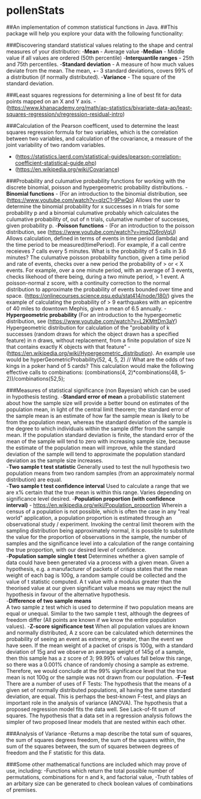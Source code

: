 # pollenStats
##An implementation of common statistical functions in Java.
##This package will help you explore your data with the following functionality:

###Discovering standard statistical values relating to the shape and central measures of your distribution:
   -**Mean** - Average value
   -**Median** - Middle value if all values are ordered (50th percentile)
   -**Interquantile ranges** - 25th and 75th percentiles.
   -**Standard deviation** - A measure of how much values deviate from the mean. The mean, +- 3 standard deviations, covers 99% of a distribution (if normally distributed).
    -**Variance** - The square of the standard deviation.

###Least squares regressions for determining a line of best fit for data points mapped on an X and Y axis. 
   -(https://www.khanacademy.org/math/ap-statistics/bivariate-data-ap/least-squares-regression/v/regression-residual-intro)
    
###Calculation of the Pearson coefficent, used to determine the least squares regression formula for two variables, which is the correlation between two variables, and calculation of the covariance, a measure of the joint variability of two random variables.
   - (https://statistics.laerd.com/statistical-guides/pearson-correlation-coefficient-statistical-guide.php)
   - (https://en.wikipedia.org/wiki/Covariance)    

###Probability and culumative probability functions for working with the discrete binomial, poisson and hypergeometric probability distributions. 
   -**Binomial functions** - (For an introduction to the binomial distribution, see (https://www.youtube.com/watch?v=qIzC1-9PwQo)
        Allows the user to determine  the binomial probability for x successes in n trials for some probability p and a binomial                 culumative probably which calculates the culumative probability of, out of n trials, culumative number of successes, given               probability p. 
   -**Poisson functions** - (For an introduction to the poisson distribution, see (https://www.youtube.com/watch?v=jmqZG6roVqU)    
        Allows calculation, defined in terms of events in time period (lambda) and the time period to be measured(timePeriod). For               example, if a call centre receieves 7 calls every 5 minutes. What is the probability of 5 calls in 3.6 minutes? The culumative           poisson probability function, given a time period and rate of events, checks over a new period the probability of > or < X               events. For example, over a one minute period, with an average of 3 events, checks likehood of there being, during a two minute         period, > 1 event.
        A poisson-normal z score, with a continuity correction to the normal distribution to approximate the probability of events               bounded over time and space. (https://onlinecourses.science.psu.edu/stat414/node/180/) gives the example of calculating the               probability of > 9 earthquakes with an epicentre of 40 miles to downtown Mephis, given a mean of 6.5 annually.
    -**Hypergeometric probability** 
        (For an introduction to the hypergeometic distribution, see (https://www.youtube.com/watch?v=L2KMttDm3aY)     
        Hypergeometric distribution for calculation of the "probability of k successes (random draws for which the object drawn has a           specified feature) in n draws, without replacement, from a finite population of size N that contains exactly  K objects with             that feature" - (https://en.wikipedia.org/wiki/Hypergeometric_distribution). An example use would be hyperGeometricProbability(52,         4, 5, 2) // What are the odds of two kings in a poker hand of 5 cards? This calculation would make the following effective calls         to combinations: (combinations(4, 2)*combinations(48, 5-2))/combinations(52,5);
        
###Measures of statistical significance (non Bayesian) which can be used in hypothesis testing. 
   -**Standard error of mean**
        a probabilistic statement about how the sample size will provide a better bound on estimates of the population mean, in light of         the central limit theorem; the standard error of the sample mean is an estimate of how far the sample mean is likely to be from         the population mean, whereas the standard deviation of the sample is the degree to which individuals within the sample differ           from the sample mean. If the population standard deviation is finite, the standard error of the mean of the sample will tend to         zero with increasing sample size, because the estimate of the population mean will improve, while the standard deviation of the         sample will tend to approximate the population standard deviation as the sample size increases.        
   -**Two sample t test statistic**
        Generally used to test the null hypothesis two population means from two random samples (from an approximately normal                   distribution) are equal.    
   -**Two sample t test confidence interval**
        Used to calculate a range that we are x% certain that the true mean is within this range. Varies depending on significance level         desired.
   -**Population proportion (with confidence interval)** - https://en.wikipedia.org/wiki/Population_proportion
        Wherein a census of a population is not possible, which is often the case in any "real world" application, a population                 proportion is estimated through an observational study / experiment. Invoking the central limit theorem with the sampling               distribution being approximately normal, it is possible to substitute the value for the proportion of observations in the               sample, the number of samples and the significance level into a calculation of the range containing the true proportion, with           our desired level of confidence.    
   -**Population sample single t test**
        Determines whether a given sample of data could have been generated via a process with a given mean. Given a hypothesis, e.g. a         manufacturer of packets of crisps states that the mean weight of each bag is 100g, a random sample could be collected and the           value of t statistic computed. A t value with a modulus greater than the theorised value at our given significant value means we         may reject the null hypothesis in favour of the alternative hypothesis.    
   -**Difference of two sample means**       
        A two sample z test which is used to determine if two population means are equal or unequal. Similar to the two sample t test,           although the degrees of freedom differ (All points are known if we know the entire population values).
   -**Z-score significance test**
        When all population values are known and normally distributed, A z score can be calculated which determines the probability of           seeing an event as extreme, or greater, than the event we have seen. If the mean weight of a packet of crisps is 100g, with a           standard deviation of 15g and we observe an average weight of 145g of a sample, then this sample has a z score of 3; 99.99% of           values fall below this range, so there was a 0.001% chance of randomly chosing a sample as extreme. Therefore, we would conclude         at the 99% significance level that the true mean is not 100g or the sample was not drawn from our population.
   -**F-Test**
        There are a number of uses of F Tests:
        The hypothesis that the means of a given set of normally distributed populations, all having the same standard deviation, are           equal. This is perhaps the best-known F-test, and plays an important role in the analysis of variance (ANOVA).
        The hypothesis that a proposed regression model fits the data well. See Lack-of-fit sum of squares.
        The hypothesis that a data set in a regression analysis follows the simpler of two proposed linear models that are nested within         each other.

###Analysis of Variance
   -Returns a map describe the total sum of squares, the sum of squares degrees freedom, the sum of the squares within, the sum of the squares between, the sum of squares between degrees of freedom and the F statistic for this data.

###Some other mathematical functions are included which may prove of use, including:
   -Functions which return the total possible number of permutations, combinations for n and k, and factorial value,
   -Truth tables of an arbitary size can be generated to check boolean values of combinations of premises.    

